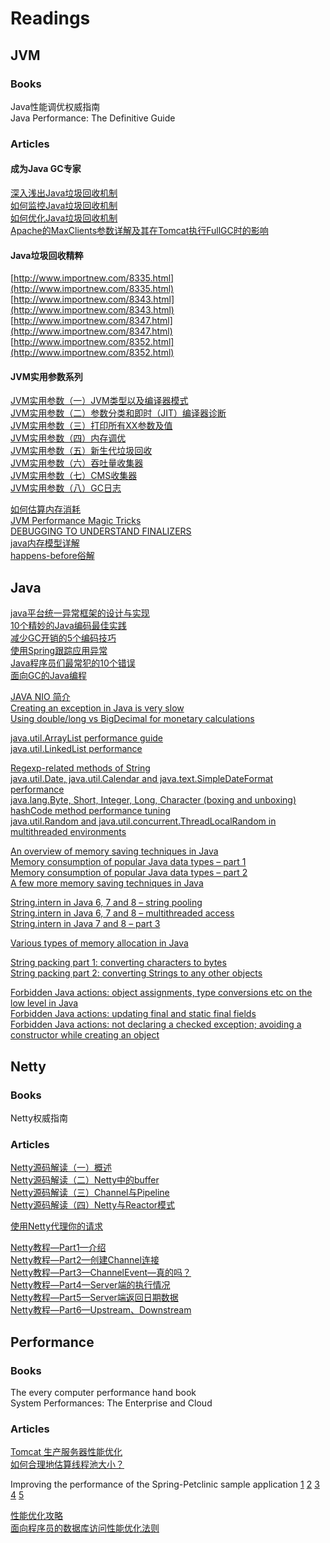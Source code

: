 # Readings

## JVM

### Books

Java性能调优权威指南 <br />
Java Performance: The Definitive Guide <br />

### Articles

#### 成为Java GC专家
[深入浅出Java垃圾回收机制](http://www.importnew.com/1993.html) <br />
[如何监控Java垃圾回收机制](http://www.importnew.com/2057.html) <br />
[如何优化Java垃圾回收机制](http://www.importnew.com/3146.html) <br />
[Apache的MaxClients参数详解及其在Tomcat执行FullGC时的影响](http://www.importnew.com/3151.html) <br />

#### Java垃圾回收精粹
[http://www.importnew.com/8335.html](http://www.importnew.com/8335.html) <br />
[http://www.importnew.com/8343.html](http://www.importnew.com/8343.html) <br />
[http://www.importnew.com/8347.html](http://www.importnew.com/8347.html) <br />
[http://www.importnew.com/8352.html](http://www.importnew.com/8352.html) <br />

#### JVM实用参数系列
[JVM实用参数（一）JVM类型以及编译器模式](http://ifeve.com/useful-jvm-flags-part-1-jvm-types-and-compiler-modes-2/) <br />
[JVM实用参数（二）参数分类和即时（JIT）编译器诊断](http://ifeve.com/useful-jvm-flags-part-2-flag/) <br />
[JVM实用参数（三）打印所有XX参数及值](http://ifeve.com/useful-jvm-flags-part-3-printing-all-xx-flags-and-their-values/) <br />
[JVM实用参数（四）内存调优](http://ifeve.com/useful-jvm-flags-part-4-heap-tuning/) <br />
[JVM实用参数（五）新生代垃圾回收](http://ifeve.com/useful-jvm-flags-part-5-young-generation-garbage-collection/) <br />
[JVM实用参数（六）吞吐量收集器](http://ifeve.com/useful-jvm-flags-part-6-throughput-collector/) <br />
[JVM实用参数（七）CMS收集器](http://ifeve.com/useful-jvm-flags-part-7-cms-collector/) <br />
[JVM实用参数（八）GC日志](http://ifeve.com/useful-jvm-flags-part-8-gc-logging/) <br />

[如何估算内存消耗](http://www.importnew.com/10570.html) <br />
[JVM Performance Magic Tricks](http://www.takipiblog.com/2013/05/30/jvm-performance-magic-tricks/) <br />
[DEBUGGING TO UNDERSTAND FINALIZERS](https://plumbr.eu/blog/debugging-to-understand-finalizer) <br />
[java内存模型详解](http://kenwublog.com/explain-java-memory-model-in-detail) <br />
[happens-before俗解](http://ifeve.com/easy-happens-before/) <br />

## Java

[java平台统一异常框架的设计与实现](http://blog.csdn.net/snow_fox_yaya/article/details/1823205) <br />
[10个精妙的Java编码最佳实践](http://www.importnew.com/10138.html) <br />
[减少GC开销的5个编码技巧](http://www.importnew.com/10472.html) <br />
[使用Spring跟踪应用异常](http://www.importnew.com/11978.html) <br />
[Java程序员们最常犯的10个错误](http://www.importnew.com/12074.html) <br />
[面向GC的Java编程](http://blog.hesey.net/2014/05/gc-oriented-java-programming.html) <br />

[JAVA NIO 简介](http://alicsd.iteye.com/blog/834447) <br />
[Creating an exception in Java is very slow](http://java-performance.info/throwing-an-exception-in-java-is-very-slow/) <br />
[Using double/long vs BigDecimal for monetary calculations](http://java-performance.info/bigdecimal-vs-double-in-financial-calculations/) <br />

[java.util.ArrayList performance guide](http://java-performance.info/arraylist-performance/) <br />
[java.util.LinkedList performance](http://java-performance.info/linkedlist-performance/) <br />

[Regexp-related methods of String](http://java-performance.info/regexp-related-methods-of-string/) <br />
[java.util.Date, java.util.Calendar and java.text.SimpleDateFormat performance](http://java-performance.info/java-util-date-java-util-calendar-and-java-text-simpledateformat/) <br />
[java.lang.Byte, Short, Integer, Long, Character (boxing and unboxing)](http://java-performance.info/java-lang-byte-short-integer-long-character-boxing-and-unboxing/) <br />
[hashCode method performance tuning](http://java-performance.info/hashcode-method-performance-tuning/) <br />
[java.util.Random and java.util.concurrent.ThreadLocalRandom in multithreaded environments
](http://java-performance.info/java-util-random-java-util-concurrent-threadlocalrandom-multithreaded-environments/) <br />

[An overview of memory saving techniques in Java](http://java-performance.info/overview-of-memory-saving-techniques-java/) <br />
[Memory consumption of popular Java data types – part 1](http://java-performance.info/memory-consumption-of-java-data-types-1/) <br />
[Memory consumption of popular Java data types – part 2](http://java-performance.info/memory-consumption-of-java-data-types-2/) <br />
[A few more memory saving techniques in Java](http://java-performance.info/a-few-more-memory-saving-techniques-in-java/) <br />

[String.intern in Java 6, 7 and 8 – string pooling](http://java-performance.info/string-intern-in-java-6-7-8/) <br />
[String.intern in Java 6, 7 and 8 – multithreaded access](http://java-performance.info/string-intern-java-6-7-8-multithreaded-access/) <br />
[String.intern in Java 7 and 8 – part 3](http://java-performance.info/string-intern-java-7-8-part-3/) <br />

[Various types of memory allocation in Java](http://java-performance.info/memory-allocation-in-java/) <br />

[String packing part 1: converting characters to bytes
](http://java-performance.info/string-packing-converting-characters-to-bytes/) <br />
[String packing part 2: converting Strings to any other objects
](http://java-performance.info/string-packing-converting-strings-to-any-other-objects/) <br />

[Forbidden Java actions: object assignments, type conversions etc on the low level in Java](http://java-performance.info/object-assignments-type-conversions-on-the-low-level-in-java/) <br />
[Forbidden Java actions: updating final and static final fields
](http://java-performance.info/updating-final-and-static-final-fields/) <br />
[Forbidden Java actions: not declaring a checked exception; avoiding a constructor while creating an object
](http://java-performance.info/forbidden-java-actions-not-declaring-a-checked-exception-avoiding-a-constructor-while-creating-an-object/) <br />

## Netty

### Books

Netty权威指南

### Articles

[Netty源码解读（一）概述](http://ifeve.com/netty1/) <br />
[Netty源码解读（二）Netty中的buffer](http://ifeve.com/netty-2-buffer/) <br />
[Netty源码解读（三）Channel与Pipeline](http://ifeve.com/channel-pipeline/) <br />
[Netty源码解读（四）Netty与Reactor模式](http://ifeve.com/netty-reactor-4/) <br />

[使用Netty代理你的请求](http://www.importnew.com/7496.html) <br />

[Netty教程—Part1—介绍](http://www.importnew.com/7669.html) <br />
[Netty教程—Part2—创建Channel连接](http://www.importnew.com/7674.html) <br />
[Netty教程—Part3—ChannelEvent—真的吗？](http://www.importnew.com/7679.html) <br />
[Netty教程—Part4—Server端的执行情况](http://www.importnew.com/7686.html) <br />
[Netty教程—Part5—Server端返回日期数据](http://www.importnew.com/7692.html) <br />
[Netty教程—Part6—Upstream、Downstream](http://www.importnew.com/7699.html) <br />


## Performance

### Books

The every computer performance hand book <br />
System Performances: The Enterprise and Cloud

### Articles

[Tomcat 生产服务器性能优化](http://www.importnew.com/5995.html) <br />
[如何合理地估算线程池大小？](http://ifeve.com/how-to-calculate-threadpool-size/) <br />

Improving the performance of the Spring-Petclinic sample application [1](http://blog.ippon.fr/2013/03/11/improving-the-performance-of-the-spring-petclinic-sample-application-part-1-of-5/) [2](http://blog.ippon.fr/2013/03/12/improving-the-performance-of-the-spring-petclinic-sample-application-part-2-of-5/) [3](http://blog.ippon.fr/2013/03/13/improving-the-performance-of-the-spring-petclinic-sample-application-part-3-of-5/) [4](http://blog.ippon.fr/2013/03/14/improving-the-performance-of-the-spring-petclinic-sample-application-part-4-of-5/) [5](http://blog.ippon.fr/2013/03/15/improving-the-performance-of-the-spring-petclinic-sample-application-part-5-of-5/) <br />

[性能优化攻略](http://coolshell.cn/articles/7490.html) <br />
[面向程序员的数据库访问性能优化法则](http://blog.csdn.net/yzsind/article/details/6059209) <br />

